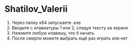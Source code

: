 # Shatilov_Valerii
1. Через папку х64 запускаете .exe
2. Вводите с клавиатуры 1 или 2, следуя тексту на экране
3. Нажмите любую клавишу, что б начать
4. После смерти можете выбрать ещё раз играть или нет
